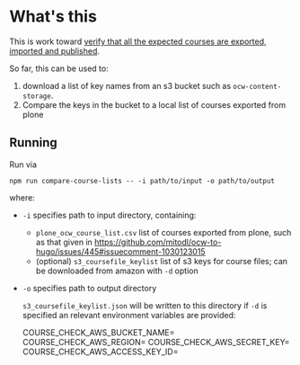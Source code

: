 # What's this
This is work toward [verify that all the expected courses are exported, imported and published](https://github.com/mitodl/ocw-to-hugo/issues/445).

So far, this can be used to:
1. download a list of key names from an s3 bucket such as  `ocw-content-storage`.
2. Compare the keys in the bucket to a local list of courses exported from plone

## Running
Run via
```
npm run compare-course-lists -- -i path/to/input -o path/to/output
```
where:
- `-i` specifies path to input directory, containing:
    - `plone_ocw_course_list.csv` list of courses exported from plone, such as that given in https://github.com/mitodl/ocw-to-hugo/issues/445#issuecomment-1030123015
    - (optional) `s3_coursefile_keylist` list of s3 keys for course files; can be downloaded from amazon with `-d` option
- `-o` specifies path to output directory

    `s3_coursefile_keylist.json` will be written to this directory if `-d` is specified an relevant environment variables are provided:

    COURSE_CHECK_AWS_BUCKET_NAME=
    COURSE_CHECK_AWS_REGION=
    COURSE_CHECK_AWS_SECRET_KEY=
    COURSE_CHECK_AWS_ACCESS_KEY_ID=